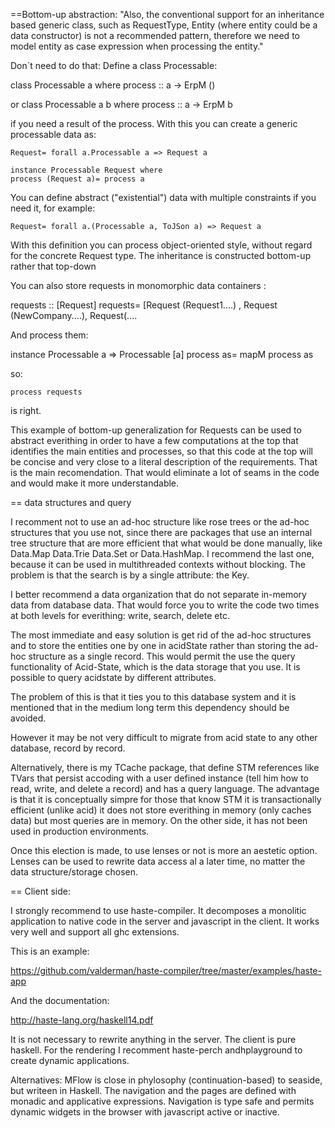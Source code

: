 ==Bottom-up abstraction: 
"Also, the conventional support for an inheritance based generic class, such as RequestType, Entity (where entity could 
be a data constructor) is not a recommended pattern, therefore we need to model entity as case expression when processing 
the entity."
  
Don´t need to do that: Define a class Processable:
  
  class Processable  a where
      process :: a -> ErpM ()
      
      
or
  class Processable a b where
      process :: a -> ErpM b
      
if you need a result of the process. With this you can create a generic processable data as:

    Request= forall a.Processable a => Request a

    instance Processable Request where
    process (Request a)= process a

You can define abstract ("existential") data with multiple constraints if you need it, for example:

    Request= forall a.(Processable a, ToJSon a) => Request a
 
With this definition you can process object-oriented style, without regard for the concrete Request type. The inheritance is constructed
bottom-up rather that top-down

You can also store requests in monomorphic data containers :

   requests :: [Request]
   requests= [Request (Request1....) , Request (NewCompany....), Request(....
   
And process them:

   instance Processable a => Processable [a]
     process as= mapM process as

so:

    process requests

is right.

This example of bottom-up generalization for Requests can be used to abstract everithing  in order to have a few computations at the top that 
identifies the main entities and processes, so that this code at the top will be concise and very 
close to a literal description of the requirements. That is the main recomendation. That would eliminate a lot of seams
in the code and would make it more understandable.

== data structures and query

I recomment not to use an ad-hoc structure like rose trees or the ad-hoc structures that you use not, since there are packages
that use an internal tree structure that are more efficient that what would be done manually, like Data.Map  Data.Trie
Data.Set or Data.HashMap. I recommend the last one, because it can be used in multithreaded contexts without blocking. The problem is
that the search is by a single attribute: the Key. 

I better recommend  a data organization that do not separate in-memory data from database data. That would force you to write the code 
two times at both levels for everithing: write, search, delete etc.

The most immediate and easy solution is get rid of the ad-hoc structures and to store the entities one by one in acidState 
rather than storing the ad-hoc structure as a single record. This would permit the use the query functionality of Acid-State, 
which is the data storage that you use. It is possible to query acidstate by different attributes. 

The problem of this is that it ties you to this database system and it is mentioned that in the medium
long term this dependency should be avoided.

However it may be not very difficult to migrate from acid state to any other database, record by record.

Alternatively, there is my TCache package, that define  STM references like TVars that persist accoding with a user defined 
instance (tell him how to read, write, and delete a record) and has a query language. The advantage is that it is conceptually simpre
for those that know STM it is transactionally efficient
(unlike acid) it does not store everithing in memory (only caches data) but most queries are in memory. On the other side, it has not
been used in production environments.

Once this election is made, to use lenses or not is more an aestetic option. Lenses can be used to rewrite
data access al a later time, no matter the data structure/storage chosen.

== Client side:

I strongly recommend to use haste-compiler. It decomposes a monolitic application to native code in the server and javascript in the client. 
It works very well and support all ghc extensions.

This is an example:

https://github.com/valderman/haste-compiler/tree/master/examples/haste-app

And the documentation:

http://haste-lang.org/haskell14.pdf

It is not necessary to rewrite anything in the server. The client is pure haskell. 
For the rendering I recomment haste-perch andhplayground to create dynamic applications.


Alternatives: MFlow is close in phylosophy (continuation-based) to seaside, but writeen in Haskell. The navigation
and the pages are defined with monadic and applicative expressions. Navigation is type safe and permits dynamic widgets
in the browser with javascript active or inactive.
